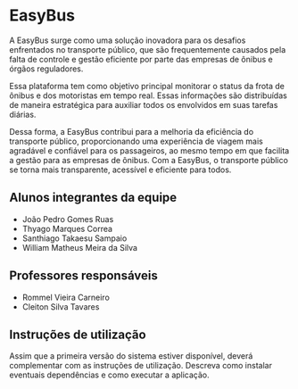 # EasyBus

A EasyBus surge como uma solução inovadora para os desafios enfrentados no transporte público, que são frequentemente causados pela falta de controle e gestão eficiente por parte das empresas de ônibus e órgãos reguladores.

Essa plataforma tem como objetivo principal monitorar o status da frota de ônibus e dos motoristas em tempo real. Essas informações são distribuídas de maneira estratégica para auxiliar todos os envolvidos em suas tarefas diárias.

Dessa forma, a EasyBus contribui para a melhoria da eficiência do transporte público, proporcionando uma experiência de viagem mais agradável e confiável para os passageiros, ao mesmo tempo em que facilita a gestão para as empresas de ônibus. Com a EasyBus, o transporte público se torna mais transparente, acessível e eficiente para todos.

## Alunos integrantes da equipe

* João Pedro Gomes Ruas
* Thyago Marques Correa
* Santhiago Takaesu Sampaio
* William Matheus Meira da Silva

## Professores responsáveis

* Rommel Vieira Carneiro
* Cleiton Silva Tavares

## Instruções de utilização

Assim que a primeira versão do sistema estiver disponível, deverá complementar com as instruções de utilização. Descreva como instalar eventuais dependências e como executar a aplicação.
